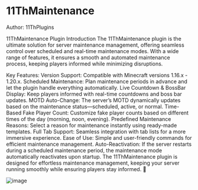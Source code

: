 # 11ThMaintenance
Author: 11ThPlugins


11ThMaintenance Plugin Introduction
The 11ThMaintenance plugin is the ultimate solution for server maintenance management, offering seamless control over scheduled and real-time maintenance modes. With a wide range of features, it ensures a smooth and automated maintenance process, keeping players informed while minimizing disruptions.

Key Features:
Version Support: Compatible with Minecraft versions 1.16.x - 1.20.x.
Scheduled Maintenance: Plan maintenance periods in advance and let the plugin handle everything automatically.
Live Countdown & BossBar Display: Keep players informed with real-time countdowns and boss bar updates.
MOTD Auto-Change: The server’s MOTD dynamically updates based on the maintenance status—scheduled, active, or normal.
Time-Based Fake Player Count: Customize fake player counts based on different times of the day (morning, noon, evening).
Predefined Maintenance Reasons: Select a reason for maintenance instantly using ready-made templates.
Full Tab Support: Seamless integration with tab lists for a more immersive experience.
Ease of Use: Simple and user-friendly commands for efficient maintenance management.
Auto-Reactivation: If the server restarts during a scheduled maintenance period, the maintenance mode automatically reactivates upon startup.
The 11ThMaintenance plugin is designed for effortless maintenance management, keeping your server running smoothly while ensuring players stay informed. 🚀

![image](https://github.com/user-attachments/assets/25d0e9d8-67a2-450d-8137-74402397ca0a)

